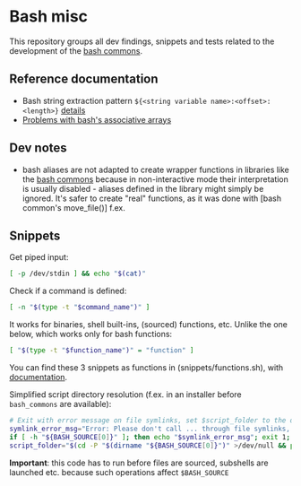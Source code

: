 # Bash misc
This repository groups all dev findings, snippets and tests related to the development of the [bash commons](https://github.com/DonTseTse/bash_commons).

## Reference documentation
- Bash string extraction pattern `${<string variable name>:<offset>:<length>}` [details](documentation/bash_string_variable_extraction.md)
- [Problems with bash's associative arrays](documentation/array_existence_check_problem.md)

## Dev notes
- bash aliases are not adapted to create wrapper functions in libraries like the [bash commons]() because in non-interactive mode their interpretation is usually disabled - 
  aliases defined in the library might simply be ignored. It's safer to create "real" functions, as it was done with [bash common's move_file()] f.ex. 
 
## Snippets
Get piped input:
```bash
[ -p /dev/stdin ] && echo "$(cat)"
```

Check if a command is defined:
```bash
[ -n "$(type -t "$command_name")" ]
```
It works for binaries, shell built-ins, (sourced) functions, etc. Unlike the one below, which works only for bash functions:
```bash
[ "$(type -t "$function_name")" = "function" ]
```
You can find these 3 snippets as functions in (snippets/functions.sh), with [documentation](snippets.functions.md).

Simplified script directory resolution (f.ex. in an installer before `bash_commons` are available):
```bash
# Exit with error message on file symlinks, set $script_folder to the directory in which the script is located (folder symlinks resolved)
symlink_error_msg="Error: Please don't call ... through file symlinks, this confuses the script about its own location. Call it directly. Aborting..."
if [ -h "${BASH_SOURCE[0]}" ]; then echo "$symlink_error_msg"; exit 1; fi
script_folder="$(cd -P "$(dirname "${BASH_SOURCE[0]}")" >/dev/null && pwd)"
```
**Important**: this code has to run before files are sourced, subshells are launched etc. because such operations affect `$BASH_SOURCE`
